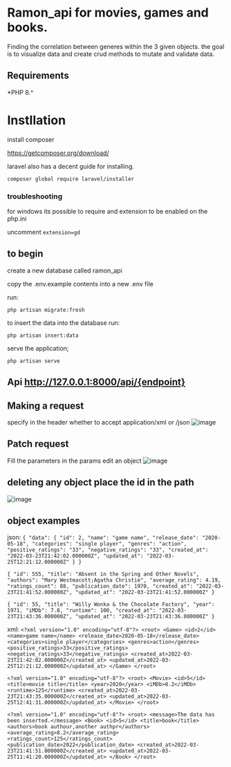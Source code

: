 # Ramon_api for movies, games and books.

Finding the correlation between generes within the 3 given objects.
the goal is to visualize data and create crud methods to mutate and validate data.

## Requirements 

*PHP 8.^

# Instllation

install composer 

https://getcomposer.org/download/

laravel also has a decent guide for installing.

`composer global require laravel/installer`


### troubleshooting

for windows its possible to require and extension to be enabled on the php.ini

uncomment `extension=gd`



## to begin 

create a new database called ramon_api

copy the .env.example contents into a new .env file

run:

`php artisan migrate:fresh`


to insert the data into the database run: 

`php artisan insert:data`

serve the application;

`php artisan serve`

## Api http://127.0.0.1:8000/api/{endpoint}


## Making a request
specify in the header whether to accept application/xml or /json
![image](https://user-images.githubusercontent.com/47434636/160114907-e5bdc359-915f-4c36-b65f-fa8c961cc351.png)

## Patch request
Fill the parameters in the params edit an object
![image](https://user-images.githubusercontent.com/47434636/160123244-0d27de04-0e6f-4cc5-99cd-83dd8f679a73.png)

## deleting any object place the id in the path
![image](https://user-images.githubusercontent.com/47434636/160123338-084023a9-0b6a-4e49-9d36-6ba0eb447da6.png)


## object examples
json:
`{
    "data": {
        "id": 2,
        "name": "game name",
        "release_date": "2020-05-18",
        "categories": "single player",
        "genres": "action",
        "positive_ratings": "33",
        "negative_ratings": "33",
        "created_at": "2022-03-23T21:42:02.000000Z",
        "updated_at": "2022-03-25T12:21:12.000000Z"
    }
}`

`{
    "id": 555,
    "title": "Absent in the Spring and Other Novels",
    "authors": "Mary Westmacott;Agatha Christie",
    "average_rating": 4.19,
    "ratings_count": 88,
    "publication_date": 1970,
    "created_at": "2022-03-23T21:41:52.000000Z",
    "updated_at": "2022-03-23T21:41:52.000000Z"
}`

`{
    "id": 55,
    "title": "Willy Wonka & the Chocolate Factory",
    "year": 1971,
    "iMDb": 7.8,
    "runtime": 100,
    "created_at": "2022-03-23T21:43:36.000000Z",
    "updated_at": "2022-03-23T21:43:36.000000Z"
}`

xml:
`<?xml version="1.0" encoding="utf-8"?>
<root>
    <Game>
        <id>2</id>
        <name>game name</name>
        <release_date>2020-05-18</release_date>
        <categories>single player</categories>
        <genres>action</genres>
        <positive_ratings>33</positive_ratings>
        <negative_ratings>33</negative_ratings>
        <created_at>2022-03-23T21:42:02.000000Z</created_at>
        <updated_at>2022-03-25T12:21:12.000000Z</updated_at>
    </Game>
</root>`

`<?xml version="1.0" encoding="utf-8"?>
<root>
    <Movie>
        <id>5</id>
        <title>movie title</title>
        <year>2020</year>
        <iMDb>8.2</iMDb>
        <runtime>125</runtime>
        <created_at>2022-03-23T21:43:35.000000Z</created_at>
        <updated_at>2022-03-25T12:41:31.000000Z</updated_at>
    </Movie>
</root>`

`<?xml version="1.0" encoding="utf-8"?>
<root>
    <message>The data has been inserted.</message>
    <Book>
        <id>5</id>
        <title>book</title>
        <authors>book authour,another authpr</authors>
        <average_rating>8.2</average_rating>
        <ratings_count>125</ratings_count>
        <publication_date>2022</publication_date>
        <created_at>2022-03-23T21:41:51.000000Z</created_at>
        <updated_at>2022-03-25T11:41:20.000000Z</updated_at>
    </Book>
</root>`


